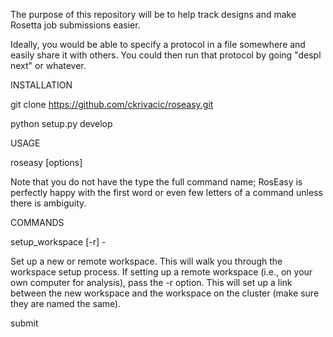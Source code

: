 The purpose of this repository will be to help track designs and make Rosetta 
job submissions easier. 

Ideally, you would be able to specify a protocol in a file somewhere and
easily share it with others. You could then run that protocol by going
"despl next" or whatever.


INSTALLATION


git clone https://github.com/ckrivacic/roseasy.git

python setup.py develop

USAGE

roseasy <command> <arguents> [options]

  Note that you do not have the type the full command name; RosEasy is perfectly 
  happy with the first word or even few letters of a command unless there is 
  ambiguity.


COMMANDS

setup_workspace <name> [-r] - 

  Set up a new or remote workspace. This will walk you through the workspace
  setup process. If setting up a remote workspace (i.e., on your own 
  computer for analysis), pass the -r option. This will set up a link between 
  the new workspace and the workspace on the cluster (make sure they are named 
  the same).


submit <workspace> <script path> [options] - 

  Submits a job to be run on the cluster. This command takes a 
  python script as an argument. The only hard requirement is that the 
  python script defines which type of workspace Roseasy should create 
  for the task. The rest of the script may run a PyRosetta job, or simply 
  call RosettaScripts. It is recommended that you take an existing script 
  (found in standard_params) as a template, as there are a few lines at 
  the beginning of each script that handle figuring out which input file 
  goes with which task number and whether the script should be run in test 
  mode or not. You can also pass the --make-dirs option, which 
  causes the workspace to set up the sub-workspace without submitting any jobs.
  This is useful for example when you want to handle step inputs manually.
  Note that when the root directory is given as the <workspace> argument, 
  RosEasy will automatically create a NEW sub-workspace, even if the previous 
  step is empty, so it is recommended that whenever possible you create the new 
  sub-workspace FIRST, either by passing --make-dirs or by running the 
  pick_designs command, and then pass that sub-workspace as the <workspace> 
  argument.


generate_fragments <workspace> <step_number> [options] - 

  Generates fragments for an FKIC run.


add_residues <pdb file or folder> <residue_string> <pdb_position> - 

  Inserts residues into a PDB file and does a brief minimization 
  to close the chain break. You may specify any sequence to insert 
  using one-letter AA name formatting (i.e. 'SALTY'). The residues 
  will be inserted immediately after the <pdb_position> argument. 
  Defaults to chain A, pass the --chain option to specify a different 
  chain.


pick_designs_to_validate <step> [<picks_file>] [options] - 

  Pick the designs that are at or near the Pareto front of the given metrics to
  validate in the next step. You may also specify thresholds that designs much pass 
  in order to be chosen for the next step. This will create the workspace for the 
  next step and symlink the chosen input files, and is reccommended before any job.
  For more information type 'roseasy pick_designs --help'
  

fetch_data <workspace> - 

  On a "remote" workspace, fetch data from the main workspace.


push_data <workspace> - 

  Push data from a "remote" workspace to the main workspace.


plot <directory> [options] - 

  Generates a GUI for viewing designs.


EXAMPLE USAGE (basic)

  First, set up a workspace on the cluster. It will ask you for a path to your 
  Rosetta directory (the 'main' folder, rosetta/main in most installations), an 
  input PDB file, and your Python executable where PyRosetta is installed. You 
  will also be asked to provide a loop file, but you can ignore this if it is not 
  applicable to your usage, or provide one later.


Cluster:

roseasy setup test


  On your local workstation, set up the remote workspace.

Local:

roseasy setup test -r


  Now, on the cluster, run your first script:

Cluster:

roseasy submit test test/standard_params/relax.py


  When it's done running (check job status with the 'qstat' command), 
  pull the data to your computer for analysis and to pick designs 
  for the next step, then push your changes to the cluster.

Local:

roseasy fetch test

roseasy pick 2 test/standard_params/picks.yml

roseasy push test


  Now you're ready to run the next step, in this example FKIC.

Cluster:

roseasy generate_fragments test/02

(wait for fragment generation to finish)

roseasy submit 02 standard_params/fkic.py


  Pull your decoys to your local workstation and view them in the GUI.

Local:

roseasy fetch test

roseasy plot test/02/outputs/*
